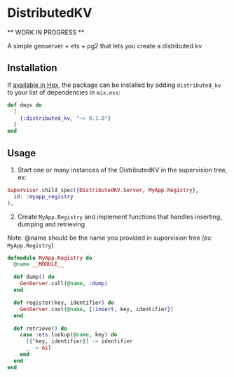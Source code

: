 # DistributedKV

** WORK IN PROGRESS **

A simple genserver + ets + pg2 that lets you create a distributed kv

## Installation

If [available in Hex](https://hex.pm/docs/publish), the package can be installed
by adding `distributed_kv` to your list of dependencies in `mix.exs`:

```elixir
def deps do
  [
    {:distributed_kv, "~> 0.1.0"}
  ]
end
```

## Usage

1. Start one or many instances of the DistributedKV in the supervision tree, ex: 

```elixir
Supervisor.child_spec({DistributedKV.Server, MyApp.Registry},
  id: :myapp_registry
),
```

2. Create `MyApp.Registry` and implement functions that handles inserting, dumping and retrieving 

Note: @name should be the name you provided in supervision tree (ex: `MyApp.Registry`)

```elixir
defmodule MyApp.Registry do
  @name __MODULE__

  def dump() do
    GenServer.call(@name, :dump)
  end

  def register(key, identifier) do
    GenServer.cast(@name, {:insert, key, identifier})
  end

  def retrieve() do
    case :ets.lookup(@name, key) do
      [{^key, identifier}] -> identifier
      _ -> nil
    end
  end
end

```
